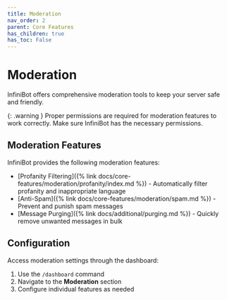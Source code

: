 ```yaml
---
title: Moderation
nav_order: 2
parent: Core Features
has_children: true
has_toc: False
---
```


# Moderation

InfiniBot offers comprehensive moderation tools to keep your server safe and friendly.

{: .warning }
Proper permissions are required for moderation features to work correctly. Make sure InfiniBot has the necessary permissions.

## Moderation Features

InfiniBot provides the following moderation features:

- [Profanity Filtering]({% link docs/core-features/moderation/profanity/index.md %}) - Automatically filter profanity and inappropriate language
- [Anti-Spam]({% link docs/core-features/moderation/spam.md %}) - Prevent and punish spam messages
- [Message Purging]({% link docs/additional/purging.md %}) - Quickly remove unwanted messages in bulk

## Configuration

Access moderation settings through the dashboard:
1. Use the `/dashboard` command
2. Navigate to the **Moderation** section
3. Configure individual features as needed